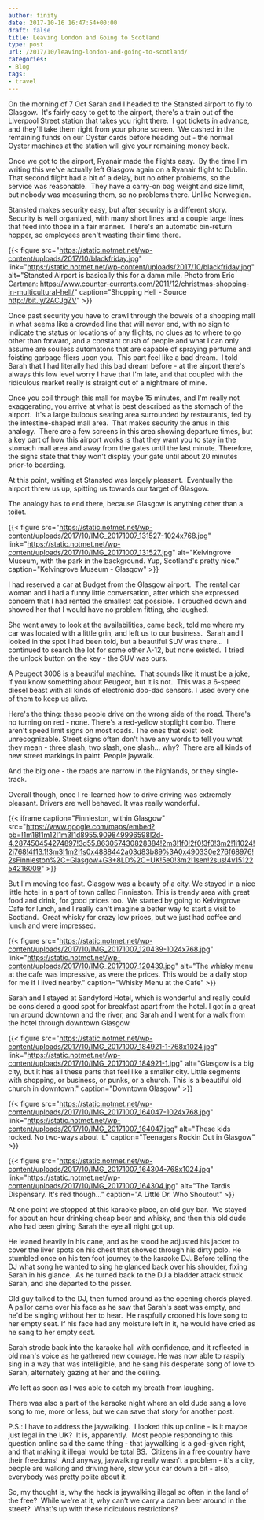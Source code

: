 ```yaml
---
author: finity
date: 2017-10-16 16:47:54+00:00
draft: false
title: Leaving London and Going to Scotland
type: post
url: /2017/10/leaving-london-and-going-to-scotland/
categories:
- Blog
tags:
- travel
---
```


On the morning of 7 Oct Sarah and I headed to the Stansted airport to fly to Glasgow.  It's fairly easy to get to the airport, there's a train out of the Liverpool Street station that takes you right there.  I got tickets in advance, and they'll take them right from your phone screen.  We cashed in the remaining funds on our Oyster cards before heading out - the normal Oyster machines at the station will give your remaining money back.

Once we got to the airport, Ryanair made the flights easy.  By the time I'm writing this we've actually left Glasgow again on a Ryanair flight to Dublin.  That second flight had a bit of a delay, but no other problems, so the service was reasonable.  They have a carry-on bag weight and size limit, but nobody was measuring them, so no problems there. Unlike Norwegian.

Stansted makes security easy, but after security is a different story.  Security is well organized, with many short lines and a couple large lines that feed into those in a fair manner.  There's an automatic bin-return hopper, so employees aren't wasting their time there.

{{< figure src="https://static.notmet.net/wp-content/uploads/2017/10/blackfriday.jpg" link="https://static.notmet.net/wp-content/uploads/2017/10/blackfriday.jpg" alt="Stansted Airport is basically this for a damn mile.  Photo from Eric Cartman: https://www.counter-currents.com/2011/12/christmas-shopping-in-multicultural-hell/" caption="Shopping Hell - Source http://bit.ly/2ACJgZV" >}}

Once past security you have to crawl through the bowels of a shopping mall in what seems like a crowded line that will never end, with no sign to indicate the status or locations of any flights, no clues as to where to go other than forward, and a constant crush of people and what I can only assume are soulless automatons that are capable of spraying perfume and foisting garbage fliers upon you.  This part feel like a bad dream.  I told Sarah that I had literally had this bad dream before - at the airport there's always this low level worry I have that I'm late, and that coupled with the ridiculous market really is straight out of a nightmare of mine.

Once you coil through this mall for maybe 15 minutes, and I'm really not exaggerating, you arrive at what is best described as the stomach of the airport.  It's a large bulbous seating area surrounded by restaurants, fed by the intestine-shaped mall area.  That makes security the anus in this analogy.  There are a few screens in this area showing departure times, but a key part of how this airport works is that they want you to stay in the stomach mall area and away from the gates until the last minute. Therefore, the signs state that they won't display your gate until about 20 minutes prior-to boarding.

At this point, waiting at Stansted was largely pleasant.  Eventually the airport threw us up, spitting us towards our target of Glasgow.

The analogy has to end there, because Glasgow is anything other than a toilet.

{{< figure src="https://static.notmet.net/wp-content/uploads/2017/10/IMG_20171007_131527-1024x768.jpg" link="https://static.notmet.net/wp-content/uploads/2017/10/IMG_20171007_131527.jpg" alt="Kelvingrove Museum, with the park in the background.  Yup, Scotland's pretty nice." caption="Kelvingrove Museum - Glasgow" >}}

I had reserved a car at Budget from the Glasgow airport.  The rental car woman and I had a funny little conversation, after which she expressed concern that I had rented the smallest cat possible.  I crouched down and showed her that I would have no problem fitting, she laughed.

She went away to look at the availabilities, came back, told me where my car was located with a little grin, and left us to our business.  Sarah and I looked in the spot I had been told, but a beautiful SUV was there...  I continued to search the lot for some other A-12, but none existed.  I tried the unlock button on the key - the SUV was ours.

A Peugeot 3008 is a beautiful machine.  That sounds like it must be a joke, if you know something about Peugeot, but it is not.  This was a 6-speed diesel beast with all kinds of electronic doo-dad sensors. I used every one of them to keep us alive.

Here's the thing: these people drive on the wrong side of the road. There's no turning on red - none. There's a red-yellow stoplight combo. There aren't speed limit signs on most roads. The ones that exist look unrecognizable. Street signs often don't have any words to tell you what they mean - three slash, two slash, one slash... why?  There are all kinds of new street markings in paint. People jaywalk.

And the big one - the roads are narrow in the highlands, or they single-track.

Overall though, once I re-learned how to drive driving was extremely pleasant. Drivers are well behaved. It was really wonderful.

{{< iframe caption="Finnieston, within Glasgow" src="https://www.google.com/maps/embed?pb=!1m18!1m12!1m3!1d8955.909849996598!2d-4.287450454274897!3d55.863057430828384!2m3!1f0!2f0!3f0!3m2!1i1024!2i768!4f13.1!3m3!1m2!1s0x4888442a03d83b89%3A0x490330e276f68976!2sFinnieston%2C+Glasgow+G3+8LD%2C+UK!5e0!3m2!1sen!2sus!4v1512254216009" >}}

But I'm moving too fast. Glasgow was a beauty of a city. We stayed in a nice little hotel in a part of town called Finnieston. This is trendy area with great food and drink, for good prices too.  We started by going to Kelvingrove Cafe for lunch, and I really can't imagine a better way to start a visit to Scotland.  Great whisky for crazy low prices, but we just had coffee and lunch and were impressed.

{{< figure src="https://static.notmet.net/wp-content/uploads/2017/10/IMG_20171007_120439-1024x768.jpg" link="https://static.notmet.net/wp-content/uploads/2017/10/IMG_20171007_120439.jpg" alt="The whisky menu at the cafe was impressive, as were the prices.  This would be a daily stop for me if I lived nearby." caption="Whisky Menu at the Cafe" >}}

Sarah and I stayed at Sandyford Hotel, which is wonderful and really could be considered a good spot for breakfast apart from the hotel. I got in a great run around downtown and the river, and Sarah and I went for a walk from the hotel through downtown Glasgow.

{{< figure src="https://static.notmet.net/wp-content/uploads/2017/10/IMG_20171007_184921-1-768x1024.jpg" link="https://static.notmet.net/wp-content/uploads/2017/10/IMG_20171007_184921-1.jpg" alt="Glasgow is a big city, but it has all these parts that feel like a smaller city.  Little segments with shopping, or business, or punks, or a church.  This is a beautiful old church in downtown." caption="Downtown Glasgow" >}}

{{< figure src="https://static.notmet.net/wp-content/uploads/2017/10/IMG_20171007_164047-1024x768.jpg" link="https://static.notmet.net/wp-content/uploads/2017/10/IMG_20171007_164047.jpg" alt="These kids rocked.  No two-ways about it." caption="Teenagers Rockin Out in Glasgow" >}}

{{< figure src="https://static.notmet.net/wp-content/uploads/2017/10/IMG_20171007_164304-768x1024.jpg" link="https://static.notmet.net/wp-content/uploads/2017/10/IMG_20171007_164304.jpg" alt="The Tardis Dispensary.  It's red though..." caption="A Little Dr. Who Shoutout" >}}

At one point we stopped at this karaoke place, an old guy bar.  We stayed for about an hour drinking cheap beer and whisky, and then this old dude who had been giving Sarah the eye all night got up.

He leaned heavily in his cane, and as he stood he adjusted his jacket to cover the liver spots on his chest that showed through his dirty polo. He stumbled once on his ten foot journey to the karaoke DJ. Before telling the DJ what song he wanted to sing he glanced back over his shoulder, fixing Sarah in his glance.  As he turned back to the DJ a bladder attack struck Sarah, and she departed to the pisser.

Old guy talked to the DJ, then turned around as the opening chords played.  A pallor came over his face as he saw that Sarah's seat was empty, and he'd be singing without her to hear.  He raspfully crooned his love song to her empty seat. If his face had any moisture left in it, he would have cried as he sang to her empty seat.

Sarah strode back into the karaoke hall with confidence, and it reflected in old man's voice as he gathered new courage. He was now able to raspily sing in a way that was intelligible, and he sang his desperate song of love to Sarah, alternately gazing at her and the ceiling.

We left as soon as I was able to catch my breath from laughing.

There was also a part of the karaoke night where an old dude sang a love song to me, more or less, but we can save that story for another post.

P.S.: I have to address the jaywalking.  I looked this up online - is it maybe just legal in the UK?  It is, apparently.  Most people responding to this question online said the same thing - that jaywalking is a god-given right, and that making it illegal would be total BS.  Citizens in a free country have their freedoms!  And anyway, jaywalking really wasn't a problem - it's a city, people are walking and driving here, slow your car down a bit - also, everybody was pretty polite about it.

So, my thought is, why the heck is jaywalking illegal so often in the land of the free?  While we're at it, why can't we carry a damn beer around in the street?  What's up with these ridiculous restrictions?

